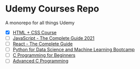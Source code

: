 # Udemy Courses Repo

A monorepo for all things Udemy

- [x] [HTML + CSS Course][1]
- [ ] [JavaScript - The Complete Guide 2021][2]
- [ ] [React - The Complete Guide][3]
- [ ] [Python for Data Science and Machine Learning Bootcamp][4]
- [ ] [C Programming for Beginners][5]
- [ ] [Advanced C Programming][6]

[1]: html-css-udemy/README.md
[2]: js-complete-udemy/README.md
[3]: react-udemy/README.md
[4]: python-udemy/README.md
[5]: beginner-c-udemy/README.md
[6]: advanced-c-udemy/README.md
